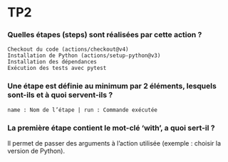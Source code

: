 # TP2

### Quelles étapes (steps) sont réalisées par cette action ?
    Checkout du code (actions/checkout@v4)
    Installation de Python (actions/setup-python@v3)
    Installation des dépendances
    Exécution des tests avec pytest

### Une étape est définie au minimum par 2 éléments, lesquels sont-ils et à quoi servent-ils ?
    name : Nom de l’étape | run : Commande exécutée

### La première étape contient le mot-clé ‘with’, a quoi sert-il ?
Il permet de passer des arguments à l’action utilisée (exemple : choisir la version de Python).


